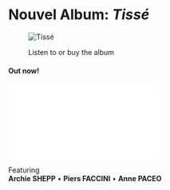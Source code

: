 

# Nouvel Album: **_Tissé_**

<figure left-aside class="clickable image half left text-center" mdfile="buy/buyTissé.md">

![Tissé](images/albumCovers/MarionRampal_Tissé_album_cover_SD_web_600px.jpg "Tissé")
<figcaption>Listen to or buy the album</figurecaption> </figure><div class="clearfix text-left" style="margin: 0" >

#### Out now!


![markdown](buy/partenairesTissé.md)

Featuring  
**Archie SHEPP**   &bull; **Piers FACCINI** &bull; **Anne PACEO**  


</div>
